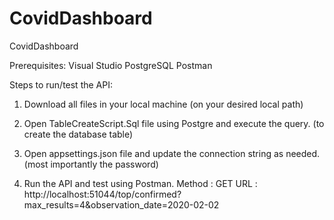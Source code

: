 # CovidDashboard
CovidDashboard

Prerequisites:
Visual Studio
PostgreSQL
Postman

Steps to run/test the API:

1. Download all files in your local machine (on your desired local path)

2. Open TableCreateScript.Sql file using Postgre and execute the query. (to create the database table)

3. Open appsettings.json file and update the connection string as needed. (most importantly the password)

4. Run the API and test using Postman.
   Method   : GET 
   URL      : http://localhost:51044/top/confirmed?max_results=4&observation_date=2020-02-02
